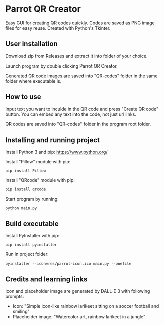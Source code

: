 # Parrot QR Creator

Easy GUI for creating QR codes quickly. Codes are saved as PNG image files for easy reuse. Created with Python's Tkinter.

## User installation

Download zip from Releases and extract it into folder of your choice.

Launch program by double clicking Parrot QR Creator.

Generated QR code images are saved into "QR-codes" folder in the same folder where executable is.

## How to use

Input text you want to inculde in the QR code and press "Create QR code" button. You can embed any text into the code, not just url links.

QR codes are saved into "QR-codes" folder in the program root folder.

## Installing and running project

Install Python 3 and pip: https://www.python.org/

Install "Pillow" module with pip:

```
pip install Pillow
```

Install "QRcode" module with pip:

```
pip install qrcode
```

Start program by running:

```
python main.py
```

## Build executable

Install PyInstaller with pip:

```
pip install pyinstaller
```

Run in project folder:

```
pyinstaller --icon=res/parrot-icon.ico main.py --onefile
```

## Credits and learning links

Icon and placeholder image are generated by DALL-E 3 with following prompts:

- Icon: "Simple icon-like rainbow larikeet sitting on a soccer football and smiling"
- Placeholder image: "Watercolor art, rainbow larikeet in a jungle"
